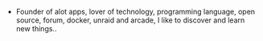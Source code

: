 - Founder of alot apps, lover of technology, programming language, open source, forum, docker, unraid and arcade, I like to discover and learn new things..
  <br>































































































































































































































































































































































































































































































































































































































































































































































































































































































































